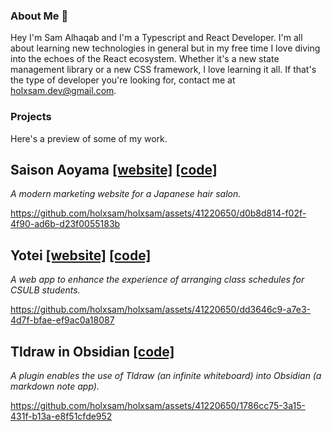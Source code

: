 ### About Me 👋

Hey I'm Sam Alhaqab and I'm a Typescript and React Developer. I'm all about learning new technologies in general but in my free time I love diving into the echoes of the React ecosystem. Whether it's a new state management library or a new CSS framework, I love learning it all. If that's the type of developer you're looking for, contact me at [holxsam.dev@gmail.com](mailto:holxsam.dev@gmail.com).

### Projects

Here's a preview of some of my work.

## Saison Aoyama [[website]](https://saisonaoyama.vercel.app/) [[code]](https://github.com/holxsam/saisonaoyama)
_A modern marketing website for a Japanese hair salon._

https://github.com/holxsam/holxsam/assets/41220650/d0b8d814-f02f-4f90-ad6b-d23f0055183b


## Yotei [[website]](https://yotei.org) [[code]](https://github.com/holxsam/yotei)
_A web app to enhance the experience of arranging class schedules for CSULB students._

https://github.com/holxsam/holxsam/assets/41220650/dd3646c9-a7e3-4d7f-bfae-ef9ac0a18087


## Tldraw in Obsidian [[code]](https://github.com/holxsam/tldraw-in-obsidian)
_A plugin enables the use of Tldraw (an infinite whiteboard) into Obsidian (a markdown note app)._

https://github.com/holxsam/holxsam/assets/41220650/1786cc75-3a15-431f-b13a-e8f51cfde952



